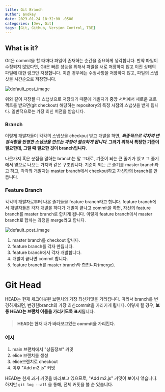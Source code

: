 ```yaml
---
title: Git Branch
author: avokey
date: 2023-01-24 18:32:00 -0500
categories: [Dev, Git]
tags: [Git, Github, Version Control, TBE]
---
```


## What is it?

Git은 commit을 할 때마다 파일이 존재하는 순간을 중요하게 생각합니다. 만약 파일이 수정되지 않았다면, Git은 빠른 성능을 위해서 파일을 새로 저장하지 않고 이전 상태의 파일에 대한 링크만 저장합니다. 이런 경우에는 수정사항을 저장하지 않고, 파일의 스냅샷을 시간순으로 저장합니다.

![default_post_image](/230124/1.png)

위와 같이 저장될 때 스냅샷으로 저장되기 때문에 개발자가 중앙 서버에서 새로운 프로젝트를 받으면(git checkout) 해당하는 repository의 특정 시점의 스냅샷을 받게 됩니다. 일반적으로는 가장 최신 버전을 받습니다.

### Branch

이렇게 개발자들이 각각의 스냅샷을 checkout 받고 개발을 하면, ***최종적으로 각자의 변경사항을 반영한 스냅샷을 만드는 과정이 필요하게 됩니다*. 그러기 위해서 특정한 기준이 필요한데, 그럴 때 필요한 것이 branch입니다.**

나뭇가지 혹은 분점을 말하는 branch는 말 그대로, 기준이 되는 큰 줄기가 있고 그 줄기에서 옆으로 나오는 가지와 같은 구조입니다. 기준이 되는 큰 줄기를 master branch라고 하고, 각각의 개발자는 master branch에서 checkout하고 자신만의 branch를 만듭니다. 

### Feature Branch

각각의 개발자로부터 나온 줄기들을 feature branch라고 합니다. feature branch에서 개발자들은 각자 개발을 하다가 개발이 끝나고 commit을 하면, 자신의 feature branch를 master branch로 합치게 됩니다. 이렇게 feature branch에서 master branch로 합치는 과정을 merge라고 합니다.

![default_post_image](/230124/2.png)

1. master branch를 checkout 합니다.
2. feature branch를 각자 만듭니다.
3. feature branch에서 각자 개발합니다.
4. 개발이 끝나면 commit 합니다.
5. feature branch를 master branch와 합칩니다(merge).



# Git Head

HEAD는 현재 체크아웃된 브랜치의 가장 최신커밋을 가리킵니다. 따라서 branch를 변경하게되면, 변경한branch의 가장 최신commit을 가리키게 됩니다. 이렇게 될 경우, **보통 HEAD는 브랜치 이름을 가리키도록 표시**됩니다.

> #### HEAD는 현재 내가 바라보고있는 commit을 가리킨다.

### 예시

1. main 브랜치에서 "상품정보" 커밋
2. elice 브랜치를 생성
3. elice브랜치로 checkout
4. 이후 "Add m2.js" 커밋

HEAD는 현재 과거 커밋을 바라보고 있으므로, "Add m2.js" 커밋이 보이지 않습니다. 하지만 `git log --all` 을 통해, 전체 커밋을 볼 순 있습니다.